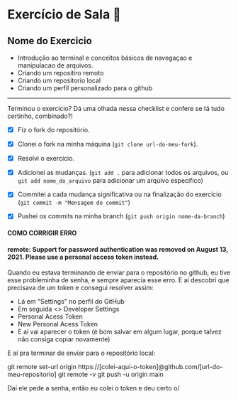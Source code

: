 # Exercício de Sala 🏫  

## Nome do Exercicio

- Introdução ao terminal e conceitos básicos de navegaçao e manipulacao de arquivos.
- Criando um repositiro remoto
- Criando um repositorio local
- Criando um perfil personalizado para o github
---

Terminou o exercício? Dá uma olhada nessa checklist e confere se tá tudo certinho, combinado?!

- [x] Fiz o fork do repositório.
- [x] Clonei o fork na minha máquina (`git clone url-do-meu-fork`).
- [x] Resolvi o exercício.
- [x] Adicionei as mudanças. (`git add .` para adicionar todos os arquivos, ou `git add nome_do_arquivo` para adicionar um arquivo específico)
- [x] Commitei a cada mudança significativa ou na finalização do exercício (`git commit -m "Mensagem do commit"`)
- [x] Pushei os commits na minha branch (`git push origin nome-da-branch`)



#### COMO CORRIGIR ERRO
#### remote: Support for password authentication was removed on August 13, 2021. Please use a personal access token instead.

Quando eu estava terminando de enviar para o repositório no github, eu tive esse probleminha de senha, e sempre aparecia esse erro. E aí descobri que precisava de um token e consegui resolver assim:

- Lá em "Settings" no perfil do GitHub
- Em seguida <> Developer Settings
- Personal Acess Token
- New Personal Acess Token
- E aí vai aparecer o token (é bom salvar em algum lugar, porque talvez não consiga copiar novamente)

E aí pra terminar de enviar para o repositório local:

git remote set-url origin https://[colei-aqui-o-token]@github.com/[url-do-meu-repositorio]
git remote -v
git push -u origin main

Daí ele pede a senha, então eu colei o token e deu certo o/


